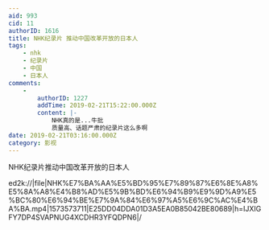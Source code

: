 ```yaml
---
aid: 993
cid: 11
authorID: 1616
title: NHK纪录片 推动中国改革开放的日本人
tags:
    - nhk
    - 纪录片
    - 中国
    - 日本人
comments:
    -
        authorID: 1227
        addTime: 2019-02-21T15:22:00.000Z
        content: |-
            NHK真的是...牛批  
            质量高、话题严肃的纪录片这么多啊
date: 2019-02-21T03:16:00.000Z
category: 影视
---
```


NHK纪录片推动中国改革开放的日本人

ed2k://|file|NHK%E7%BA%AA%E5%BD%95%E7%89%87%E6%8E%A8%E5%8A%A8%E4%B8%AD%E5%9B%BD%E6%94%B9%E9%9D%A9%E5%BC%80%E6%94%BE%E7%9A%84%E6%97%A5%E6%9C%AC%E4%BA%BA.mp4|1573573711|E25DD04DDA01D3A5EA0B85042BE80689|h=IJXIGFY7DP4SVAPNUG4XCDHR3YFQDPN6|/
